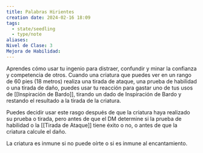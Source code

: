 ```yaml
---
title: Palabras Hirientes
creation date: 2024-02-16 18:09
tags:
  - state/seedling
  - type/note
aliases: 
Nivel de Clase: 3
Mejora de Habilidad:
---
```

Aprendes cómo usar tu ingenio para distraer, confundir y minar la confianza y competencia de otros.
Cuando una criatura que puedes ver en un rango de 60 pies (18 metros) realiza una tirada de ataque, una prueba de habilidad o una tirada de daño, puedes usar tu reacción para gastar uno de tus usos de [[Inspiración de Bardo]], tirando un dado de Inspiración de Bardo y restando el resultado a la tirada de la criatura. 

Puedes decidir usar este rasgo después de que la criatura haya realizado su prueba o tirada, pero antes de que el DM determine si la prueba de habilidad o la [[Tirada de Ataque]] tiene éxito o no, o antes de que la criatura calcule el daño.

La criatura es inmune si no puede oírte o si es inmune al encantamiento.
